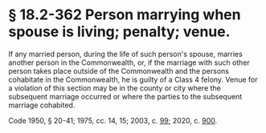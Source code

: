 # § 18.2-362 Person marrying when spouse is living; penalty; venue.

<p>If any married person, during the life of such person's spouse, marries another person in the Commonwealth, or, if the marriage with such other person takes place outside of the Commonwealth and the persons cohabitate in the Commonwealth, he is guilty of a Class 4 felony. Venue for a violation of this section may be in the county or city where the subsequent marriage occurred or where the parties to the subsequent marriage cohabited.</p><p>Code 1950, § 20-41; 1975, cc. 14, 15; 2003, c. <a href='http://lis.virginia.gov/cgi-bin/legp604.exe?031+ful+CHAP0099'>99</a>; 2020, c. <a href='http://lis.virginia.gov/cgi-bin/legp604.exe?201+ful+CHAP0900'>900</a>.</p>